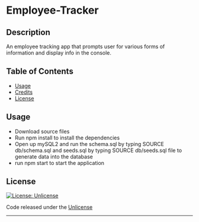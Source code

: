# Employee-Tracker

## Description

An employee tracking app that prompts user for various forms of information and display info in the console.

## Table of Contents

* [Usage](#usage)
* [Credits](#credits)
* [License](#license)


## Usage 

* Download source files
* Run npm install to install the dependencies
* Open up mySQL2 and run the schema.sql by typing SOURCE db/schema.sql and seeds.sql by typing SOURCE db/seeds.sql file to generate data into the database
* run npm start to start the application



## License
[![License: Unlicense](https://img.shields.io/badge/license-Unlicense-blue.svg)](http://unlicense.org/)

Code released under the [Unlicense](http://unlicense.org/)

****
